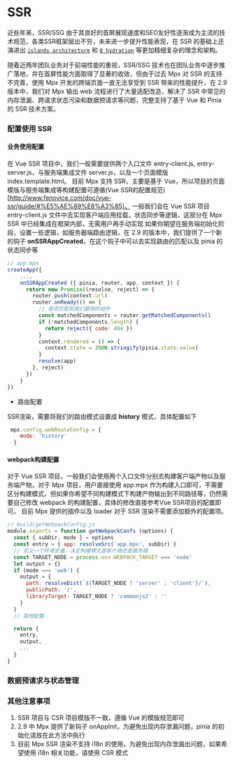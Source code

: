 # SSR
近些年来，SSR/SSG 由于其良好的首屏展现速度和SEO友好性逐渐成为主流的技术规范，各类SSR框架层出不穷，未来进一步提升性能表现，在 SSR 的基础上还演进出 [`islands architecture`](https://docs.astro.build/en/concepts/islands/) 和 [`0 hydration`](https://qwik.builder.io/docs/concepts/resumable/) 等更加精细复杂的理念和架构。

随着近两年团队业务对于前端性能的重视，SSR/SSG 技术也在团队业务中逐步推广落地，并在首屏性能方面取得了显著的收效，但由于过去 Mpx 对 SSR 的支持不完善，使用 Mpx 开发的跨端页面一直无法享受到 SSR 带来的性能提升，在 2.9 版本中，我们对 Mpx 输出 web 流程进行了大量适配改造，解决了 SSR 中常见的内存泄漏、跨请求状态污染和数据预请求等问题，完整支持了基于 Vue 和 Pinia 的 SSR 技术方案。

### 配置使用 SSR
#### 业务使用配置
在 Vue SSR 项目中，我们一般需要提供两个入口文件 entry-client.js, entry-server.js，与服务端集成文件 server.js，以及一个页面模版 index.template.html。
目前 Mpx 支持 SSR，主要是基于 Vue，所以项目的页面模版与服务端集成等构建配置可遵循(Vue SSR的配置规范)[http://www.fenovice.com/doc/vue-ssr/guide/#%E5%AE%89%E8%A3%85]。
一般我们会在 Vue SSR 项目 entry-client.js 文件中去实现客户端应用挂载，状态同步等逻辑，这部分在 Mpx SSR 中已经集成在框架内部，无需用户再手动实现
如果你期望在服务端初始化阶段，设置一些逻辑，如服务器端路由逻辑，在 2.9 的版本中，我们提供了一个新的钩子 **onSSRAppCreated**，在这个钩子中可以去实现路由的匹配以及 pinia 的状态同步等
```js
// app.mpx
createApp({
    ...,
    onSSRAppCreated ({ pinia, router, app, context }) {
      return new Promise((resolve, reject) => {
        router.push(context.url)
        router.onReady(() => {
          // 是否匹配到我们要用的组件
          const matchedComponents = router.getMatchedComponents()
          if (!matchedComponents.length) {
            return reject({ code: 404 })
          }
          context.rendered = () => {
            context.state = JSON.stringify(pinia.state.value)
          }
          resolve(app)
        }, reject)
      })
    }
})
```
- 路由配置

SSR渲染，需要将我们的路由模式设置成 **history** 模式，具体配置如下
```js
 mpx.config.webRouteConfig = {
    mode: 'history'
  }
```

#### webpack构建配置
对于 Vue SSR 项目，一般我们会使用两个入口文件分别去构建客户端产物以及服务端产物，对于 Mpx 项目，用户直接使用 app.mpx 作为构建入口即可，不需要区分构建模式，但如果你希望不同构建模式下构建产物输出到不同路径等，仍然需要自己修改 webpack 的构建配置，具体的修改直接参考Vue SSR项目的配置即可。
目前 Mpx 提供的插件以及 loader 对于 SSR 渲染不需要添加额外的配置项。
```js
// build/getWebpackConfig.js
module.exports = function getWebpackConfs (options) {
  const { subDir, mode } = options
  const entry = { app: resolveSrc('app.mpx', subDir) }
  // 定义一个环境变量，决定构建模式是客户端还是服务端
  const TARGET_NODE = process.env.WEBPACK_TARGET === 'node'
  let output = {}
  if (mode === 'web') {
    output = {
      path: resolveDist(`${TARGET_NODE ? 'server' : 'client'}/`),
      publicPath: '/',
      libraryTarget: TARGET_NODE ? 'commonjs2' : ''
    }
  }
  // 其他配置

  return {
    entry,
    output,
    ...
  }
}
```

### 数据预请求与状态管理

### 其他注意事项
1. SSR 项目与 CSR 项目模版不一致，遵循 Vue 的模版规范即可
2. 2.9 中 Mpx 提供了新钩子 onAppInit，为避免出现内存泄漏问题，pinia 的初始化请放在此方法中执行
3. 目前 Mpx SSR 渲染不支持 i18n 的使用，为避免出现内存泄漏出问题，如果希望使用 i18n 相关功能，请使用 CSR 模式
